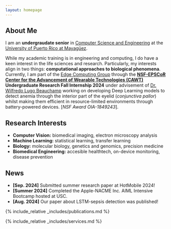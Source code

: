 ```yaml
---
layout: homepage
---
```


<!-- {% include_relative _config.yml %} -->

## About Me

I am an **undergraudate senior** in [Computer Science and Engineering](https://uprm.edu/cse) at the [University of Puerto Rico at Mayagüez](https://uprm.edu). 

While my academic training is in engineering and computing, I do have a keen interest in the life sciences and research. Particularly, my interests align in two things: **computational approaches to biological phenomena**. Currently, I am part of the [Edge Computing Group](https://github.com/edge-computing-upr) through the **[NSF-EPSCoR Center for the Advancement of Wearable Technologies (CAWT)](https://cawt.upr.edu) Undergraduate Research Fall Internship 2024** under advisement of [Dr. Wilfredo Lugo Beauchamp](https://scholar.google.com.pr/citations?hl=en&user=6IknU_EAAAAJ&view_op=list_works&sortby=pubdate) working on developing Deep Learning models to detect anemia through the interior part of the eyelid (*conjunctiva pallor*) whilst making them efficient in resource-limited environments through battery-powered devices. [*NSF Award OIA-1849243*].

## Research Interests

- **Computer Vision:** biomedical imaging, electron microscopy analysis
- **Machine Learning:** statistical learning, transfer learning
- **Biology:** molecular biology, genetics and genomics, precision medicine
- **Biomedical Engineering:** accesible healthtech, on-device monitoring, disease prevention

## News

- **[Sep. 2024]** Submitted summer research paper at HotMobile 2024!
- **[Summer 2024]** Completed the Apple-NACME Inc. AIML Intensive Bootcamp hosted at USC.
- **[Aug. 2024]** Our paper about LSTM-sepsis detection was published!

{% include_relative _includes/publications.md %}

<!-- {% include_relative _includes/research_projects.md %} -->

{% include_relative _includes/services.md %}

